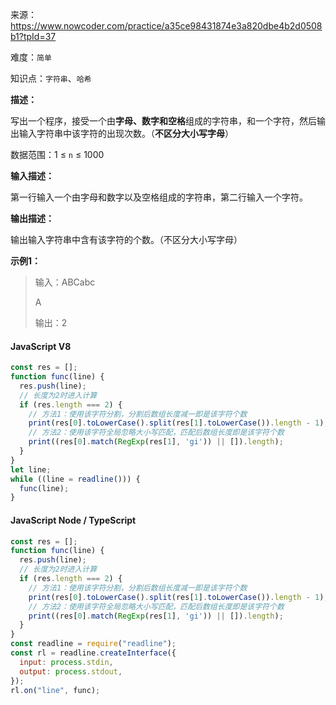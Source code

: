 来源：<https://www.nowcoder.com/practice/a35ce98431874e3a820dbe4b2d0508b1?tpId=37>

难度：`简单`

知识点：`字符串`、`哈希`

**描述：**

写出一个程序，接受一个由**字母、数字和空格**组成的字符串，和一个字符，然后输出输入字符串中该字符的出现次数。（**不区分大小写字母**）

数据范围：1 ≤ `n` ≤ 1000

**输入描述：**

第一行输入一个由字母和数字以及空格组成的字符串，第二行输入一个字符。

**输出描述：**

输出输入字符串中含有该字符的个数。（不区分大小写字母）

**示例1：**

> 输入：ABCabc
>
> A
>
> 输出：2

<!-- tabs:start -->

#### **JavaScript V8**

```javascript
const res = [];
function func(line) {
  res.push(line);
  // 长度为2时进入计算
  if (res.length === 2) {
    // 方法1：使用该字符分割，分割后数组长度减一即是该字符个数
    print(res[0].toLowerCase().split(res[1].toLowerCase()).length - 1);
    // 方法2：使用该字符全局忽略大小写匹配，匹配后数组长度即是该字符个数
    print((res[0].match(RegExp(res[1], 'gi')) || []).length);
  }
}
let line;
while ((line = readline())) {
  func(line);
}
```

#### **JavaScript Node / TypeScript**

```javascript
const res = [];
function func(line) {
  res.push(line);
  // 长度为2时进入计算
  if (res.length === 2) {
    // 方法1：使用该字符分割，分割后数组长度减一即是该字符个数
    print(res[0].toLowerCase().split(res[1].toLowerCase()).length - 1);
    // 方法2：使用该字符全局忽略大小写匹配，匹配后数组长度即是该字符个数
    print((res[0].match(RegExp(res[1], 'gi')) || []).length);
  }
}
const readline = require("readline");
const rl = readline.createInterface({
  input: process.stdin,
  output: process.stdout,
});
rl.on("line", func);
```

<!-- tabs:end -->
